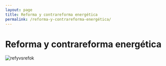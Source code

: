 ```yaml
---
layout: page
title: Reforma y contrareforma energética
permalink: /reforma-y-contrareforma-energética/
---
```


# Reforma y contrareforma energética

![refyvsrefok](https://github.com/ProjectPODER/voltios-y-negocios/assets/158624998/b8463e07-5438-4e0c-9f04-6a8e3e74a32a)

